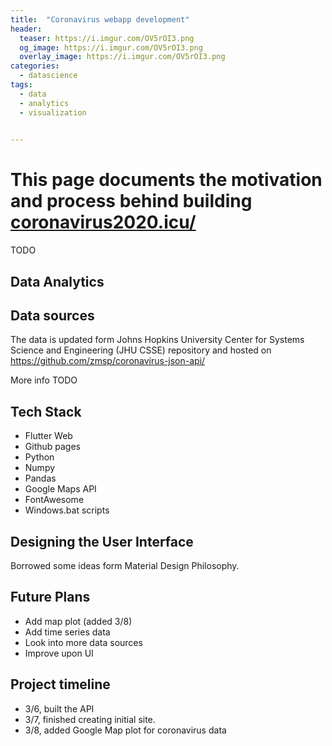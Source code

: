 ```yaml
---
title:  "Coronavirus webapp development"
header:
  teaser: https://i.imgur.com/OV5rOI3.png
  og_image: https://i.imgur.com/OV5rOI3.png
  overlay_image: https://i.imgur.com/OV5rOI3.png
categories:
  - datascience
tags:
  - data
  - analytics
  - visualization
  

---
```



# This page documents the motivation and process behind building [coronavirus2020.icu/](coronavirus2020.icu/)
TODO


## Data Analytics  

## Data sources
The data is updated form Johns Hopkins University Center for Systems Science and Engineering (JHU CSSE) repository and hosted on
https://github.com/zmsp/coronavirus-json-api/

More info TODO

## Tech Stack
* Flutter Web
* Github pages
* Python
* Numpy
* Pandas
* Google Maps API
* FontAwesome
* Windows.bat scripts

## Designing the User Interface
Borrowed some ideas form Material Design Philosophy.


## Future Plans
* Add map plot (added 3/8)
* Add time series data 
* Look into more data sources
* Improve upon UI

## Project timeline
* 3/6, built the API
* 3/7, finished creating initial site.
* 3/8, added Google Map plot for coronavirus data


